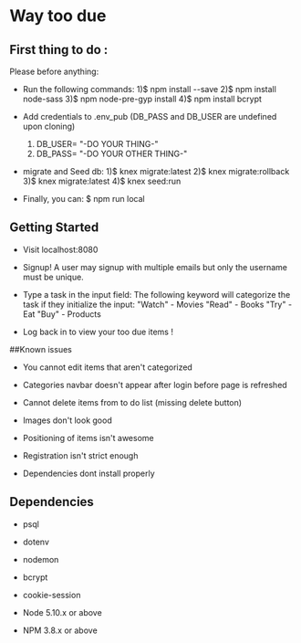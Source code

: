 # Way too due

## First thing to do :
Please before anything:
  - Run the following commands:
    1)$ npm install --save
    2)$ npm install node-sass
    3)$ npm node-pre-gyp install
    4)$ npm install bcrypt

  - Add credentials to .env_pub (DB_PASS and DB_USER are undefined upon cloning)
    1) DB_USER= "-DO YOUR THING-"
    2) DB_PASS= "-DO YOUR OTHER THING-"

  - migrate and Seed db:
    1)$ knex migrate:latest
    2)$ knex migrate:rollback
    3)$ knex migrate:latest
    4)$ knex seed:run

  - Finally, you can:
    $ npm run local  

## Getting Started

  - Visit localhost:8080

  - Signup! A user may signup with multiple emails but only the username must be unique.

  - Type a task in the input field:
    The following keyword will categorize the task if they initialize the input:
      "Watch" - Movies
      "Read"  - Books
      "Try"   - Eat
      "Buy"   - Products

  - Log back in to view your too due items !

##Known issues

  - You cannot edit items that aren't categorized

  - Categories navbar doesn't appear after login before page is refreshed

  - Cannot delete items from to do list (missing delete button)

  - Images don't look good

  - Positioning of items isn't awesome

  - Registration isn't strict enough

  - Dependencies dont install properly



## Dependencies
- psql

- dotenv

- nodemon

- bcrypt

- cookie-session

- Node 5.10.x or above

- NPM 3.8.x or above
